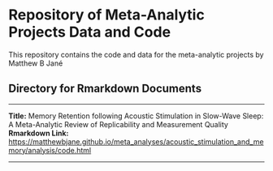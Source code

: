 # Repository of Meta-Analytic Projects Data and Code

This repository contains the code and data for the meta-analytic projects by Matthew B Jané

Directory for Rmarkdown Documents
---
---

**Title:** Memory Retention following Acoustic Stimulation in Slow-Wave Sleep: A Meta-Analytic Review of Replicability and Measurement Quality
**Rmarkdown Link:** https://matthewbjane.github.io/meta_analyses/acoustic_stimulation_and_memory/analysis/code.html

---
